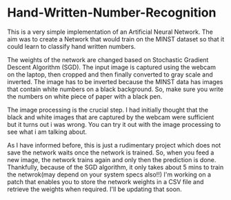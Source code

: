 # Hand-Written-Number-Recognition

This is a very simple implementation of an Artificial Neural Network. The aim was to create a Network that would train on the MINST dataset so that it could learn to classify hand written numbers. 

The weights of the network are changed based on Stochastic Gradient Descent Algorithm (SGD).
The input image is captured using the webcam on the laptop, then cropped and then finally converted to gray scale and inverted. The image has to be inverted because the MINST data has images that contain white numbers on a black background. So, make sure you write the numbers on white piece of paper with a black pen.

The image processing is the crucial step. I had initially thought that the black and white images that are captured by the webcam were sufficient but it turns out i was wrong. You can try it out with the image processing to see what i am talking about.

As I have informed before, this is just a rudimentary project which does not save the network waits once the network is trained. So, when you feed a new image, the network trains again and only then the prediction is done. Thankfully, because of the SGD algorithm, it only takes about 5 mins to train the netwrok(may depend on your system specs also!!) I'm working on a patch that enables you to store the network weights in a CSV file and retrieve the weights when required. I'll be updating that soon.
